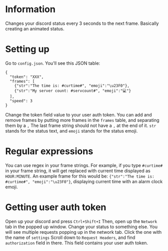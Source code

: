 # Information
Changes your discord status every 3 seconds to the next frame. Basically creating an animated status.
# Setting up
Go to `config.json`. You'll see this JSON table:
```
{
  "token": "XXX",
  "frames": [
    {"str":"The time is: #curtime#", "emoji":"\u23F0"},
    {"str":"My server count: #servcount#", "emoji":"💻"}
  ],
  "speed": 3
}
```
Change the token field value to your user auth token.
You can add and remove frames by putting more frames in the `frames` table, and separating them by a `,`
The last frame string should not have a `,` at the end of it.
`str` stands for the status text, and `emoji` stands for the status emoji.
# Regular expressions
You can use regex in your frame strings. For example, if you type `#curtime#` in your frame string, it will get replaced with current time displayed as `HOUR:MINUTE`. An example frame for this would be: `{"str":"The time is: #curtime#", "emoji":"\u23F0"}`, displaying current time with an alarm clock emoji.
# Getting user auth token
Open up your discord and press `Ctrl+Shift+I`
Then, open up the `Network` tab in the popped up window.
Change your status to something else.
You will see multiple requests popping up in the network tab. Click the one with the name of `settings`
Scroll down to `Request Headers`, and find `authorization` field in there. 
This field contains your user auth token.
